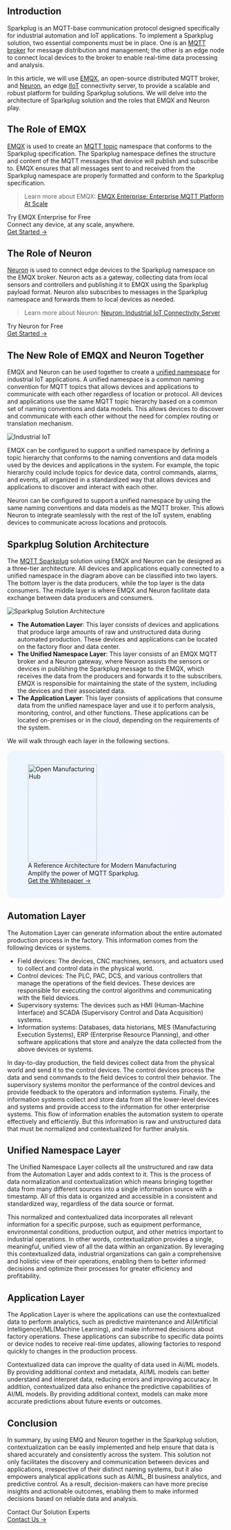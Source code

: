 ## Introduction

Sparkplug is an MQTT-base communication protocol designed specifically for industrial automation and IoT applications. To implement a Sparkplug solution, two essential components must be in place. One is an [MQTT broker](https://www.emqx.com/en/blog/the-ultimate-guide-to-mqtt-broker-comparison) for message distribution and management; the other is an edge node to connect local devices to the broker to enable real-time data processing and analysis.

In this article, we will use [EMQX](https://github.com/emqx/emqx), an open-source distributed MQTT broker, and [Neuron](https://github.com/emqx/neuron), an edge [IIoT](https://www.emqx.com/en/blog/iiot-explained-examples-technologies-benefits-and-challenges) connectivity server, to provide a scalable and robust platform for building Sparkplug solutions. We will delve into the architecture of Sparkplug solution and the roles that EMQX and Neuron play. 

## The Role of EMQX

[EMQX](https://github.com/emqx/emqx) is used to create an [MQTT topic](https://www.emqx.com/en/blog/advanced-features-of-mqtt-topics) namespace that conforms to the Sparkplug specification. The Sparkplug namespace defines the structure and content of the MQTT messages that device will publish and subscribe to. EMQX ensures that all messages sent to and received from the Sparkplug namespace are properly formatted and conform to the Sparkplug specification.

> Learn more about EMQX: [EMQX Enterprise: Enterprise MQTT Platform At Scale](https://www.emqx.com/en/products/emqx) 

<section class="promotion">
    <div>
        Try EMQX Enterprise for Free
      <div class="is-size-14 is-text-normal has-text-weight-normal">Connect any device, at any scale, anywhere.</div>
    </div>
    <a href="https://www.emqx.com/en/try?product=enterprise" class="button is-gradient px-5">Get Started →</a>
</section>

## The Role of Neuron

[Neuron](https://github.com/emqx/neuron) is used to connect edge devices to the Sparkplug namespace on the EMQX broker. Neuron acts as a gateway, collecting data from local sensors and controllers and publishing it to EMQX using the Sparkplug payload format. Neuron also subscribes to messages in the Sparkplug namespace and forwards them to local devices as needed.

> Learn more about Neuron: [Neuron: Industrial IoT Connectivity Server](https://www.emqx.com/en/products/neuronex) 

<section class="promotion">
    <div>
        Try Neuron for Free
    </div>
    <a href="https://www.emqx.com/en/try?product=neuron" class="button is-gradient px-5">Get Started →</a>
</section>

## The New Role of EMQX and Neuron Together

EMQX and Neuron can be used together to create a [unified namespace](https://www.emqx.com/en/blog/unified-namespace-next-generation-data-fabric-for-iiot) for industrial IoT applications. A unified namespace is a common naming convention for MQTT topics that allows devices and applications to communicate with each other regardless of location or protocol. All devices and applications use the same MQTT topic hierarchy based on a common set of naming conventions and data models. This allows devices to discover and communicate with each other without the need for complex routing or translation mechanism.

![Industrial IoT](https://assets.emqx.com/images/a88f6c54e8877d322f0c1987c9f8e625.png)

EMQX can be configured to support a unified namespace by defining a topic hierarchy that conforms to the naming conventions and data models used by the devices and applications in the system. For example, the topic hierarchy could include topics for device data, control commands, alarms, and events, all organized in a standardized way that allows devices and applications to discover and interact with each other.

Neuron can be configured to support a unified namespace by using the same naming conventions and data models as the MQTT broker. This allows Neuron to integrate seamlessly with the rest of the IoT system, enabling devices to communicate across locations and protocols.

## Sparkplug Solution Architecture

The [MQTT Sparkplug](https://www.emqx.com/en/blog/mqtt-sparkplug-bridging-it-and-ot-in-industry-4-0) solution using EMQX and Neuron can be designed as a three-tier architecture. All devices and applications equally connected to a unified namespace in the diagram above can be classified into two layers. The bottom layer is the data producers, while the top layer is the data consumers. The middle layer is where EMQX and Neuron facilitate data exchange between data producers and consumers.

![Sparkplug Solution Architecture](https://assets.emqx.com/images/a97b5c154e3f337c813c1c957b41641d.png)

- **The Automation Layer**: This layer consists of devices and applications that produce large amounts of raw and unstructured data during automated production. These devices and applications can be located on the factory floor and data center.
- **The Unified Namespace Layer**: This layer consists of an EMQX MQTT broker and a Neuron gateway, where Neuron assists the sensors or devices in publishing the Sparkplug message to the EMQX, which receives the data from the producers and forwards it to the subscribers. EMQX is responsible for maintaining the state of the system, including the devices and their associated data.
- **The Application Layer**: This layer consists of applications that consume data from the unified namespace layer and use it to perform analysis, monitoring, control, and other functions. These applications can be located on-premises or in the cloud, depending on the requirements of the system.

We will walk through each layer in the following sections.

<section
  class="promotion-pdf"
  style="border-radius: 16px; background: linear-gradient(102deg, #edf6ff 1.81%, #eff2ff 97.99%); padding: 32px 48px;"
>
  <div style="flex-shrink: 0;">
    <img loading="lazy" src="https://assets.emqx.com/images/0b88fa3cf1c98545e501e3b8073fdccc.png" alt="Open Manufacturing Hub" width="160" height="226">
  </div>
  <div>
    <div class="promotion-pdf__title" style="
    line-height: 1.2;
">
      A Reference Architecture for Modern Manufacturing
    </div>
    <div class="promotion-pdf__desc">
      Amplify the power of MQTT Sparkplug.
    </div>
    <a href="https://www.emqx.com/en/resources/open-manufacturing-hub-a-reference-architecture-for-industrial-iot?utm_campaign=embedded-open-manufacturing-hub&from=blog-mqtt-sparkplug-solution-for-industrial-iot" class="button is-gradient">Get the Whitepaper →</a>
  </div>
</section>

## Automation Layer

The Automation Layer can generate information about the entire automated production process in the factory. This information comes from the following devices or systems.

- Field devices: The devices, CNC machines, sensors, and actuators used to collect and control data in the physical world.
- Control devices: The PLC, PAC, DCS, and various controllers that manage the operations of the field devices. These devices are responsible for executing the control algorithms and communicating with the field devices.
- Supervisory systems: The devices such as HMI (Human-Machine Interface) and SCADA (Supervisory Control and Data Acquisition) systems.
- Information systems: Databases, data historians, MES (Manufacturing Execution Systems), ERP (Enterprise Resource Planning), and other software applications that store and analyze the data collected from the above devices or systems.

In day-to-day production, the field devices collect data from the physical world and send it to the control devices. The control devices process the data and send commands to the field devices to control their behavior. The supervisory systems monitor the performance of the control devices and provide feedback to the operators and information systems. Finally, the information systems collect and store data from all the lower-level devices and systems and provide access to the information for other enterprise systems. This flow of information enables the automation system to operate effectively and efficiently. But this information is raw and unstructured data that must be normalized and contextualized for further analysis.

## Unified Namespace Layer

The Unified Namespace Layer collects all the unstructured and raw data from the Automation Layer and adds context to it. This is the process of data normalization and contextualization which means bringing together data from many different sources into a single information source with a timestamp. All of this data is organized and accessible in a consistent and standardized way, regardless of the data source or format.

This normalized and contextualized data incorporates all relevant information for a specific purpose, such as equipment performance, environmental conditions, production output, and other metrics important to industrial operations. In other words, contextualization provides a single, meaningful, unified view of all the data within an organization. By leveraging this contextualized data, industrial organizations can gain a comprehensive and holistic view of their operations, enabling them to better informed decisions and optimize their processes for greater efficiency and profitability.

## Application Layer

The Application Layer is where the applications can use the contextualized data to perform analytics, such as predictive maintenance and AI(Artificial Intelligence)/ML(Machine Learning), and make informed decisions about factory operations. These applications can subscribe to specific data points or device nodes to receive real-time updates, allowing factories to respond quickly to changes in the production process.

Contextualized data can improve the quality of data used in AI/ML models. By providing additional context and metadata, AI/ML models can better understand and interpret data, reducing errors and improving accuracy. In addition, contextualized data also enhance the predictive capabilities of AI/ML models. By providing additional context, models can make more accurate predictions about future events or outcomes.

## Conclusion

In summary, by using EMQ and Neuron together in the Sparkplug solution, contextualization can be easily implemented and help ensure that data is shared accurately and consistently across the system. This solution not only facilitates the discovery and communication between devices and applications, irrespective of their distinct naming systems, but it also empowers analytical applications such as AI/ML, BI business analytics, and predictive control. As a result, decision-makers can have more precise insights and actionable outcomes, enabling them to make informed decisions based on reliable data and analysis.





<section class="promotion">
    <div>
        Contact Our Solution Experts
    </div>
    <a href="https://www.emqx.com/en/contact?product=solutions" class="button is-gradient px-5">Contact Us →</a>
</section>
